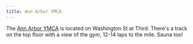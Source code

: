 ```yaml
---
title: Ann Arbor YMCA
---
```

The [Ann Arbor YMCA] is located on Washington St at Third. There's a
track on the top floor with a view of the gym, 12-14 laps
to the mile. Sauna too!

[Ann Arbor YMCA]:https://www.annarborymca.org/
